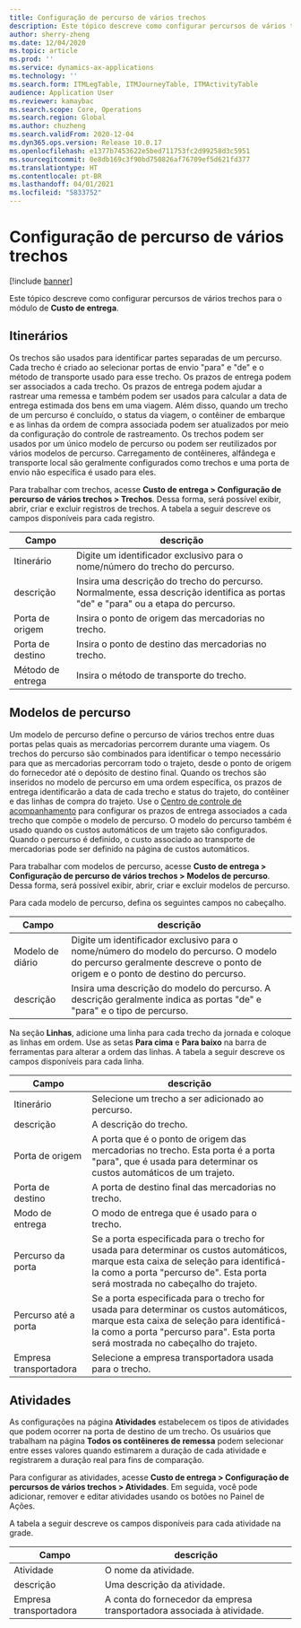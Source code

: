 ```yaml
---
title: Configuração de percurso de vários trechos
description: Este tópico descreve como configurar percursos de vários trechos para o módulo de Custo de entrega.
author: sherry-zheng
ms.date: 12/04/2020
ms.topic: article
ms.prod: ''
ms.service: dynamics-ax-applications
ms.technology: ''
ms.search.form: ITMLegTable, ITMJourneyTable, ITMActivityTable
audience: Application User
ms.reviewer: kamaybac
ms.search.scope: Core, Operations
ms.search.region: Global
ms.author: chuzheng
ms.search.validFrom: 2020-12-04
ms.dyn365.ops.version: Release 10.0.17
ms.openlocfilehash: e1377b7453622e5bed711753fc2d99258d3c5951
ms.sourcegitcommit: 0e8db169c3f90bd750826af76709ef5d621fd377
ms.translationtype: HT
ms.contentlocale: pt-BR
ms.lasthandoff: 04/01/2021
ms.locfileid: "5833752"
---
```

# <a name="multi-leg-journey-setup"></a>Configuração de percurso de vários trechos

[!include [banner](../../includes/banner.md)]

Este tópico descreve como configurar percursos de vários trechos para o módulo de **Custo de entrega**.

## <a name="legs"></a>Itinerários

Os trechos são usados para identificar partes separadas de um percurso. Cada trecho é criado ao selecionar portas de envio "para" e "de" e o método de transporte usado para esse trecho. Os prazos de entrega podem ser associados a cada trecho. Os prazos de entrega podem ajudar a rastrear uma remessa e também podem ser usados para calcular a data de entrega estimada dos bens em uma viagem. Além disso, quando um trecho de um percurso é concluído, o status da viagem, o contêiner de embarque e as linhas da ordem de compra associada podem ser atualizados por meio da configuração do controle de rastreamento. Os trechos podem ser usados por um único modelo de percurso ou podem ser reutilizados por vários modelos de percurso. Carregamento de contêineres, alfândega e transporte local são geralmente configurados como trechos e uma porta de envio não específica é usado para eles.

Para trabalhar com trechos, acesse **Custo de entrega \> Configuração de percurso de vários trechos \> Trechos**. Dessa forma, será possível exibir, abrir, criar e excluir registros de trechos. A tabela a seguir descreve os campos disponíveis para cada registro.

| Campo | descrição |
|---|---|
| Itinerário | Digite um identificador exclusivo para o nome/número do trecho do percurso. |
| descrição | Insira uma descrição do trecho do percurso. Normalmente, essa descrição identifica as portas "de" e "para" ou a etapa do percurso. |
| Porta de origem | Insira o ponto de origem das mercadorias no trecho. |
| Porta de destino | Insira o ponto de destino das mercadorias no trecho. |
| Método de entrega | Insira o método de transporte do trecho. |

## <a name="journey-templates"></a>Modelos de percurso

Um modelo de percurso define o percurso de vários trechos entre duas portas pelas quais as mercadorias percorrem durante uma viagem. Os trechos do percurso são combinados para identificar o tempo necessário para que as mercadorias percorram todo o trajeto, desde o ponto de origem do fornecedor até o depósito de destino final. Quando os trechos são inseridos no modelo de percurso em uma ordem específica, os prazos de entrega identificarão a data de cada trecho e status do trajeto, do contêiner e das linhas de compra do trajeto. Use o [Centro de controle de acompanhamento](delivery-information-setup.md) para configurar os prazos de entrega associados a cada trecho que compõe o modelo de percurso. O modelo do percurso também é usado quando os custos automáticos de um trajeto são configurados. Quando o percurso é definido, o custo associado ao transporte de mercadorias pode ser definido na página de custos automáticos.

Para trabalhar com modelos de percurso, acesse **Custo de entrega \> Configuração de percurso de vários trechos \> Modelos de percurso**. Dessa forma, será possível exibir, abrir, criar e excluir modelos de percurso.

Para cada modelo de percurso, defina os seguintes campos no cabeçalho.

| Campo | descrição |
|---|---|
| Modelo de diário | Digite um identificador exclusivo para o nome/número do modelo do percurso. O modelo do percurso geralmente descreve o ponto de origem e o ponto de destino do percurso. |
| descrição | Insira uma descrição do modelo do percurso. A descrição geralmente indica as portas "de" e "para" e o tipo de percurso. |

Na seção **Linhas**, adicione uma linha para cada trecho da jornada e coloque as linhas em ordem. Use as setas **Para cima** e **Para baixo** na barra de ferramentas para alterar a ordem das linhas. A tabela a seguir descreve os campos disponíveis para cada linha.

| Campo | descrição |
|---|---|
| Itinerário | Selecione um trecho a ser adicionado ao percurso. |
| descrição | A descrição do trecho. |
| Porta de origem | A porta que é o ponto de origem das mercadorias no trecho. Esta porta é a porta "para", que é usada para determinar os custos automáticos de um trajeto. |
| Porta de destino | A porta de destino final das mercadorias no trecho. |
| Modo de entrega | O modo de entrega que é usado para o trecho. |
| Percurso da porta | Se a porta especificada para o trecho for usada para determinar os custos automáticos, marque esta caixa de seleção para identificá-la como a porta "percurso de". Esta porta será mostrada no cabeçalho do trajeto. |
| Percurso até a porta | Se a porta especificada para o trecho for usada para determinar os custos automáticos, marque esta caixa de seleção para identificá-la como a porta "percurso para". Esta porta será mostrada no cabeçalho do trajeto. |
| Empresa transportadora | Selecione a empresa transportadora usada para o trecho. |

## <a name="activities"></a>Atividades

As configurações na página **Atividades** estabelecem os tipos de atividades que podem ocorrer na porta de destino de um trecho. Os usuários que trabalham na página **Todos os contêineres de remessa** podem selecionar entre esses valores quando estimarem a duração de cada atividade e registrarem a duração real para fins de comparação.

Para configurar as atividades, acesse **Custo de entrega \> Configuração de percursos de vários trechos \> Atividades**. Em seguida, você pode adicionar, remover e editar atividades usando os botões no Painel de Ações.

A tabela a seguir descreve os campos disponíveis para cada atividade na grade.

| Campo | descrição |
|---|---|
| Atividade | O nome da atividade. |
| descrição | Uma descrição da atividade. |
| Empresa transportadora | A conta do fornecedor da empresa transportadora associada à atividade. |
